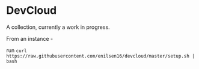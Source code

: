 # DevCloud

A collection, currently a work in progress.

From an instance -

 run `curl https://raw.githubusercontent.com/enilsen16/devcloud/master/setup.sh
 | bash`
